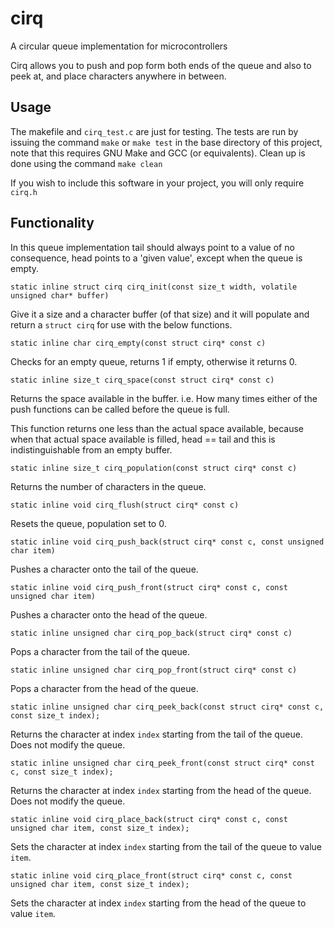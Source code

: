 # cirq #

A circular queue implementation for microcontrollers

Cirq allows you to push and pop form both ends of the queue and also to peek at,
and place characters anywhere in between.

## Usage ##

The makefile and `cirq_test.c` are just for testing. The tests are run by issuing the command `make` or `make test` in the base directory of this project, note that this requires GNU Make and GCC (or equivalents). Clean up is done using the command `make clean`

If you wish to include this software in your project, you will only require `cirq.h`

## Functionality ##

In this queue implementation tail should always point to a value of no
consequence, head points to a 'given value', except when the queue is empty.

`static inline struct cirq cirq_init(const size_t width,
    volatile unsigned char* buffer)`

Give it a size and a character buffer (of that size) and it will populate and
return a `struct cirq` for use with the below functions.

`static inline char cirq_empty(const struct cirq* const c)`

Checks for an empty queue, returns 1 if empty, otherwise it returns 0.

`static inline size_t cirq_space(const struct cirq* const c)`

Returns the space available in the buffer. i.e. How many times either of the
push functions can be called before the queue is full.

This function returns one less than the actual space available, because
when that actual space available is filled, head == tail and this is
indistinguishable from an empty buffer.

`static inline size_t cirq_population(const struct cirq* const c)`

Returns the number of characters in the queue.

`static inline void cirq_flush(struct cirq* const c)`

Resets the queue, population set to 0.

`static inline void cirq_push_back(struct cirq* const c,
    const unsigned char item)`

Pushes a character onto the tail of the queue.

`static inline void cirq_push_front(struct cirq* const c,
    const unsigned char item)`

Pushes a character onto the head of the queue.

`static inline unsigned char cirq_pop_back(struct cirq* const c)`

Pops a character from the tail of the queue.

`static inline unsigned char cirq_pop_front(struct cirq* const c)`

Pops a character from the head of the queue.

`static inline unsigned char cirq_peek_back(const struct cirq* const c,
    const size_t index);`

Returns the character at index `index` starting from the tail of the queue. Does
not modify the queue.

`static inline unsigned char cirq_peek_front(const struct cirq* const c,
    const size_t index);`

Returns the character at index `index` starting from the head of the queue. Does
not modify the queue.

`static inline void cirq_place_back(struct cirq* const c,
    const unsigned char item, const size_t index);`

Sets the character at index `index` starting from the tail of the queue to value
`item`.

`static inline void cirq_place_front(struct cirq* const c,
    const unsigned char item, const size_t index);`

Sets the character at index `index` starting from the head of the queue to value
`item`.

